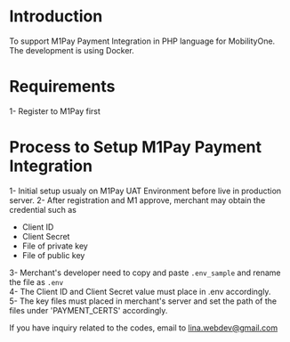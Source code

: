 # Introduction

To support M1Pay Payment Integration in PHP language for MobilityOne.
The development is using Docker.

# Requirements
1- Register to M1Pay first  

# Process to Setup M1Pay Payment Integration
1- Initial setup usualy on M1Pay UAT Environment before live in production server.
2- After registration and M1 approve, merchant may obtain the credential such as  
   - Client ID  
   - Client Secret  
   - File of private key  
   - File of public key  

3- Merchant's developer need to copy and paste `.env_sample` and rename the file as `.env`  
4- The Client ID and Client Secret value must place in .env accordingly.  
5- The key files must placed in merchant's server and set the path of the files under 'PAYMENT_CERTS' accordingly.  

If you have inquiry related to the codes, email to lina.webdev@gmail.com 
